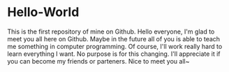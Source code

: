 # Hello-World
This is the first repository of mine on Github.
Hello everyone, I'm glad to meet you all here on Github. Maybe in the future all of you is able to teach me something in computer programming. Of course, I'll work really hard to learn everything I want.
No purpose is for this changing.
I'll appreciate it if you can become my friends or parteners. Nice to meet you all~
